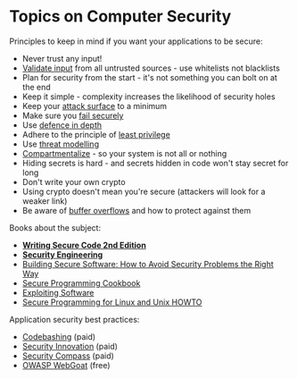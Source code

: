 # Topics on Computer Security

Principles to keep in mind if you want your applications to be secure:

- Never trust any input!
- [Validate input](http://www.ibm.com/developerworks/library/l-sp2.html) from all untrusted sources - use whitelists not blacklists
- Plan for security from the start - it's not something you can bolt on at the end
- Keep it simple - complexity increases the likelihood of security holes
- Keep your [attack surface](http://en.wikipedia.org/wiki/Attack_surface) to a minimum
- Make sure you [fail securely](http://www.owasp.org/index.php/Fail_securely)
- Use [defence in depth](https://buildsecurityin.us-cert.gov/bsi/articles/knowledge/principles/347-BSI.html)
- Adhere to the principle of [least privilege](https://buildsecurityin.us-cert.gov/bsi/articles/knowledge/principles/351-BSI.html)
- Use [threat modelling](http://www.owasp.org/index.php/Threat_Risk_Modeling)
- [Compartmentalize](http://www.cgisecurity.com/owasp/html/ch04s09.html) - so your system is not all or nothing
- Hiding secrets is hard - and secrets hidden in code won't stay secret for long
- Don't write your own crypto
- Using crypto doesn't mean you're secure (attackers will look for a weaker link)
- Be aware of [buffer overflows](http://www.linuxjournal.com/article/6701) and how to protect against them

Books about the subject:

- [**Writing Secure Code 2nd Edition**](http://rads.stackoverflow.com/amzn/click/0735617228)
- [**Security Engineering**](http://www.cl.cam.ac.uk/~rja14/book.html)
- [Building Secure Software: How to Avoid Security Problems the Right Way](http://rads.stackoverflow.com/amzn/click/020172152X)
- [Secure Programming Cookbook](http://rads.stackoverflow.com/amzn/click/0596003943)
- [Exploiting Software](https://docs.google.com/viewer?url=http://www.usenix.org/events/sec04/tech/slides/mcgraw.pdf)
- [Secure Programming for Linux and Unix HOWTO](http://www.dwheeler.com/secure-programs/Secure-Programs-HOWTO/index.html)

Application security best practices:

- [Codebashing](http://www.codebashing.com/sql_demo) (paid)
- [Security Innovation](https://www.securityinnovation.com/training/application-security) (paid)
- [Security Compass](https://www.securitycompass.com/training/) (paid)
- [OWASP WebGoat](https://www.owasp.org/index.php/OWASP/Training/OWASP_WebGoat_Project) (free)
